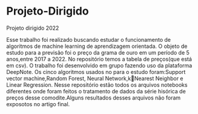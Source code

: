 # Projeto-Dirigido
Projeto dirigido 2022

Esse trabalho foi realizado buscando estudar o funcionamento de algoritmos de machine learning de aprendizagem orientada. O objeto de estudo para a previsão foi o preço da grama de ouro em um período de 5 anos,entre 2017 a 2022. No repositório temos a tabela de preços(que está em csv).
O trabalho foi desenvolvido em grupo fazendo uso da plataforma DeepNote.
Os cinco algoritmos usados no para o estudo foram:Support vector machine,Random Forest, Neural Network,kNearest Neighbor e Linear Regression.
Nesse repositório estão todos os arquivos notebooks diferentes onde foram feitos o tratamento de dados da série hisórica de preços desse comodite.Alguns resultados desses arquivos não foram exposotos no artigo final.
